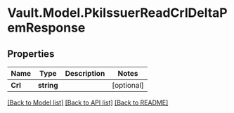# Vault.Model.PkiIssuerReadCrlDeltaPemResponse

## Properties

Name | Type | Description | Notes
------------ | ------------- | ------------- | -------------
**Crl** | **string** |  | [optional] 

[[Back to Model list]](../README.md#documentation-for-models) [[Back to API list]](../README.md#documentation-for-api-endpoints) [[Back to README]](../README.md)

